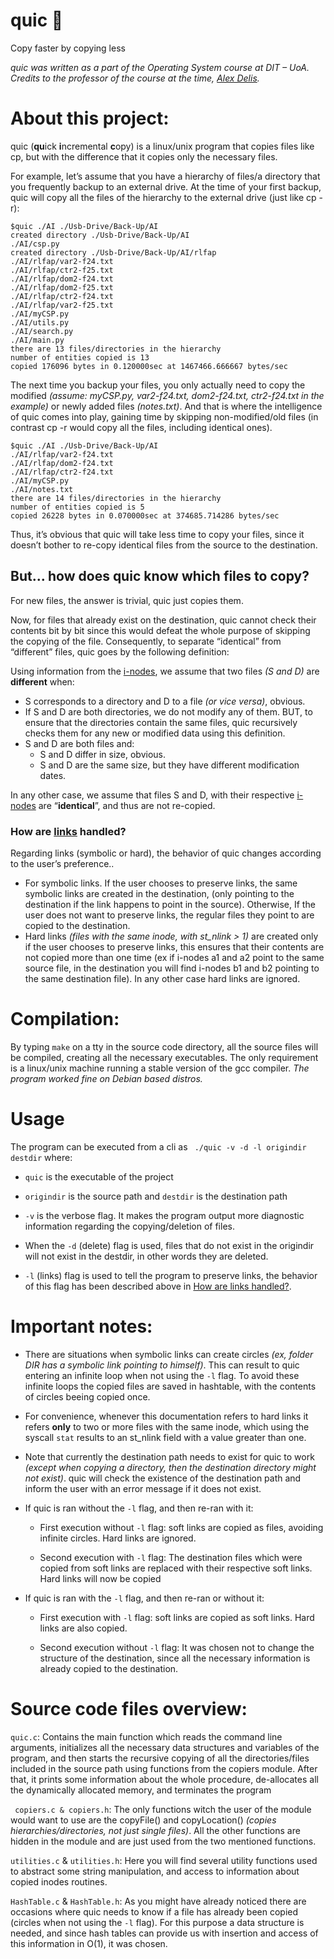 
# quic 🐇
Copy faster by copying less

*quic was written as a part of the Operating System course at DIT – UoA. Credits to the professor of the course at the time, [Alex Delis](https://www.alexdelis.eu/).*
# About this project:
quic (**qu**ick **i**ncremental **c**opy) is a linux/unix program that copies files like cp, but with the difference that it copies only the necessary files. 

For example, let’s assume that you have a hierarchy of files/a directory that you frequently backup to an external drive. At the time of your first backup, quic will copy all the files of the hierarchy to the external drive (just like cp -r):
```
$quic ./AI ./Usb-Drive/Back-Up/AI
created directory ./Usb-Drive/Back-Up/AI
./AI/csp.py
created directory ./Usb-Drive/Back-Up/AI/rlfap
./AI/rlfap/var2-f24.txt
./AI/rlfap/ctr2-f25.txt
./AI/rlfap/dom2-f24.txt
./AI/rlfap/dom2-f25.txt
./AI/rlfap/ctr2-f24.txt
./AI/rlfap/var2-f25.txt
./AI/myCSP.py
./AI/utils.py
./AI/search.py
./AI/main.py
there are 13 files/directories in the hierarchy
number of entities copied is 13
copied 176096 bytes in 0.120000sec at 1467466.666667 bytes/sec
```
The next time you backup your files, you only actually need to copy the modified *(assume: myCSP.py, var2-f24.txt, dom2-f24.txt, ctr2-f24.txt in the example)* or newly added files *(notes.txt)*. And that is where the intelligence of quic comes into play, gaining time by skipping non-modified/old files  (in contrast cp -r would copy all the files, including identical ones).
```
$quic ./AI ./Usb-Drive/Back-Up/AI
./AI/rlfap/var2-f24.txt
./AI/rlfap/dom2-f24.txt
./AI/rlfap/ctr2-f24.txt
./AI/myCSP.py
./AI/notes.txt
there are 14 files/directories in the hierarchy
number of entities copied is 5
copied 26228 bytes in 0.070000sec at 374685.714286 bytes/sec
```
Thus, it’s obvious that quic will take less time to copy your files, since it doesn’t bother to re-copy identical files from the source to the destination.

## But... how does quic know which files to copy?
For new files, the answer is trivial, quic just copies them. 

Now, for files that already exist on the destination, quic cannot check their contents bit by bit since this would defeat the whole purpose of skipping the copying of the file. Consequently, to separate “identical” from “different” files, quic goes by the following definition:

Using information from the [i-nodes](https://en.wikipedia.org/wiki/Inode), we assume that two files *(S and D)* are **different** when:
-	S corresponds to a directory and D to a file *(or vice versa)*, obvious.
-	If S and D are both directories, we do not modify any of them. BUT, to ensure that the directories contain the same files, quic recursively checks them for any new or modified data using this definition.
-	S and D are both files and:
    -	S and D differ in size, obvious.
    -	S and D are the same size, but they have different modification dates.

In any other case, we assume that files S and D, with their respective [i-nodes](https://en.wikipedia.org/wiki/Inode) are “**identical**”, and thus are not re-copied.

### How are [links](https://www.linux.com/topic/desktop/understanding-linux-links/) handled?
Regarding links (symbolic or hard), the behavior of quic changes according to the user’s preference..
-	For symbolic links. If the user chooses to preserve links, the same symbolic links are created in the destination, (only pointing to the destination if the link happens to point in the source). Otherwise, If the user does not want to preserve links, the regular files they point to are copied to the destination.
-	Hard links *(files with the same inode, with st_nlink > 1)* are created only if the user chooses to preserve links, this ensures that their contents are not copied more than one time (ex if i-nodes a1 and a2 point to the same source file, in the destination you will find i-nodes b1 and b2 pointing to the same destination file). In any other case hard links are ignored.

# Compilation:

By typing `make` on a tty in the source code directory, all the source files will be compiled, creating all the necessary executables. The only requirement is a linux/unix machine running a stable version of the gcc compiler. *The program worked fine on Debian based distros.*

# Usage

The program can be executed from a cli as ` ./quic -v -d -l origindir destdir`  where:

- `quic` is the executable of the project

- `origindir` is the source path and `destdir` is the destination path

- `-v` is the verbose flag. It makes the program output more diagnostic information regarding the copying/deletion of files.

- When the `-d` (delete) flag is used, files that do not exist in the origindir will not exist in the destdir, in other words they are deleted.

- `-l` (links) flag is used to tell the program to preserve links, the behavior of this flag has been described above in [How are links handled?](https://github.com/Ph-k/quic#how-are-links-handled).


# Important notes:


- There are situations when symbolic links can create circles *(ex, folder DIR has a symbolic link pointing to himself)*. This can result to quic entering an infinite loop when not using the `-l` flag. To avoid these infinite loops the copied files are saved in hashtable, with the contents of circles beeing copied once.

- For convenience, whenever this documentation refers to hard links it refers **only** to two or more files with the same inode, which using the syscall `stat` results to an st_nlink field with a value greater than one.

- Note that currently the destination path needs to exist for quic to work *(except when copying a directory, then the destination directory might not exist)*. quic will check the existence of the destination path and inform the user with an error message if it does not exist.


- If quic is ran without the `-l` flag, and then re-ran with it:
  - First execution without `-l` flag: soft links are copied as files, avoiding infinite circles. Hard links are ignored.

  - Second execution with `-l` flag: The destination files which were copied from soft links are replaced with their respective soft links. Hard links will now be copied

- If quic is ran with the `-l` flag, and then re-ran or without it:

  - First execution with `-l` flag: soft links are copied as soft links. Hard links are also copied.
  
  - Second execution without `-l` flag: It was chosen not to change the structure of the destination, since all the necessary information is already copied to the destination.
  
# Source code files overview:

`quic.c`: Contains the main function which reads the command line arguments, initializes all the necessary data structures and variables of the program, and then starts the recursive copying of all the directories/files included in the source path using functions from the copiers module. After that, it prints some information about the whole procedure, de-allocates all the dynamically allocated memory, and terminates the program

` copiers.c & copiers.h`: The only functions witch the user of the module would want to use are the copyFile() and copyLocation() *(copies hierarchies/directories, not just single files)*. All the other functions are hidden in the module and are just used from the two mentioned functions.

`utilities.c` & `utilities.h`: Here you will find several utility functions used to abstract some string manipulation, and access to information about copied inodes routines.

`HashTable.c` & `HashTable.h`: As you might have already noticed there are occasions where quic needs to know if a file has already been copied (circles when not using the `-l` flag). For this purpose a data structure is needed, and since hash tables can provide us with insertion and access of this information in O(1), it was chosen.
